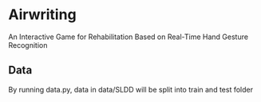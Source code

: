 # Airwriting
An Interactive Game for Rehabilitation Based on Real-Time Hand Gesture Recognition
## Data
By running data.py, data in data/SLDD will be split into train and test folder
